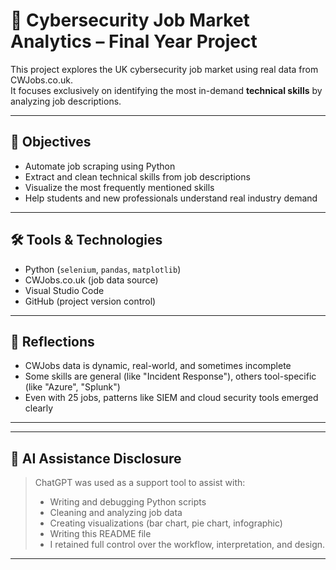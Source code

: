 # 🔐 Cybersecurity Job Market Analytics – Final Year Project

This project explores the UK cybersecurity job market using real data from CWJobs.co.uk.  
It focuses exclusively on identifying the most in-demand **technical skills** by analyzing job descriptions.

---

## 🎯 Objectives

- Automate job scraping using Python
- Extract and clean technical skills from job descriptions
- Visualize the most frequently mentioned skills
- Help students and new professionals understand real industry demand

---

## 🛠️ Tools & Technologies

- Python (`selenium`, `pandas`, `matplotlib`)
- CWJobs.co.uk (job data source)
- Visual Studio Code
- GitHub (project version control)


---

## 🧠 Reflections

- CWJobs data is dynamic, real-world, and sometimes incomplete
- Some skills are general (like "Incident Response"), others tool-specific (like "Azure", "Splunk")
- Even with 25 jobs, patterns like SIEM and cloud security tools emerged clearly

---

---

## 🤖 AI Assistance Disclosure

> ChatGPT was used as a support tool to assist with:
> - Writing and debugging Python scripts  
> - Cleaning and analyzing job data  
> - Creating visualizations (bar chart, pie chart, infographic)  
> - Writing this README file  
> - I retained full control over the workflow, interpretation, and design.

---
